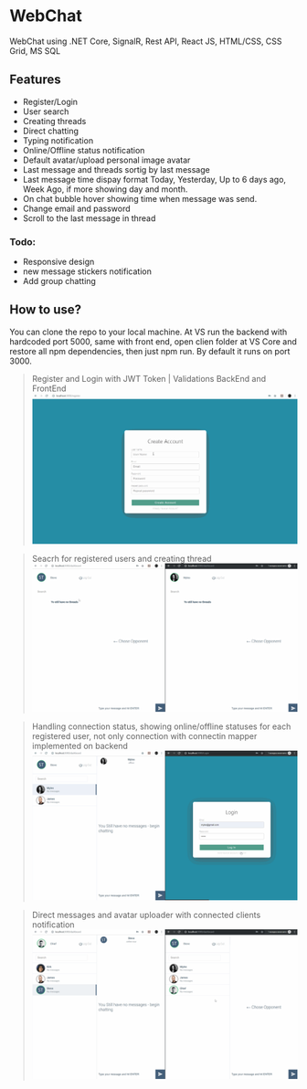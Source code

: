 # WebChat
WebChat using .NET Core, SignalR, Rest API, React JS, HTML/CSS, CSS Grid, MS SQL
## Features
* Register/Login
* User search
* Creating threads
* Direct chatting
* Typing notification
* Online/Offline status notification
* Default avatar/upload personal image avatar
* Last message and threads sortig by last message
* Last message time dispay format Today, Yesterday, Up to 6 days ago, Week Ago, if more showing day and month.
* On chat bubble hover showing time when message was send.
* Change email and password
* Scroll to the last message in thread
### Todo: 
* Responsive design
* new message stickers notification
* Add group chatting
## How to use?
You can clone the repo to your local machine. At VS run the backend with hardcoded port 5000, same with front end, open clien folder at VS Core and restore all npm dependencies, then just npm run. By default it runs on port 3000. 
>Register and Login with JWT Token | Validations BackEnd and FrontEnd
>![](Register.gif)

>Seacrh for registered users and creating thread
>![](search-create-thread.gif)

>Handling connection status, showing online/offline statuses for each registered user, not only connection with connectin mapper implemented on backend
>![](status.gif)

>Direct messages and avatar uploader with connected clients notification
>![](avatr.gif)
